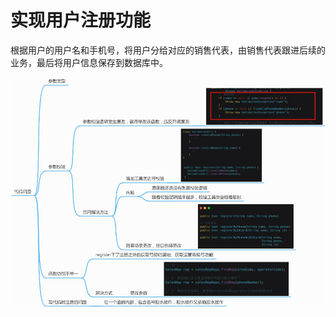 # 实现用户注册功能
根据用户的用户名和手机号，将用户分给对应的销售代表，由销售代表跟进后续的业务，最后将用户信息保存到数据库中。

![img.png](../../md_file/00_vo_code_problem.png)